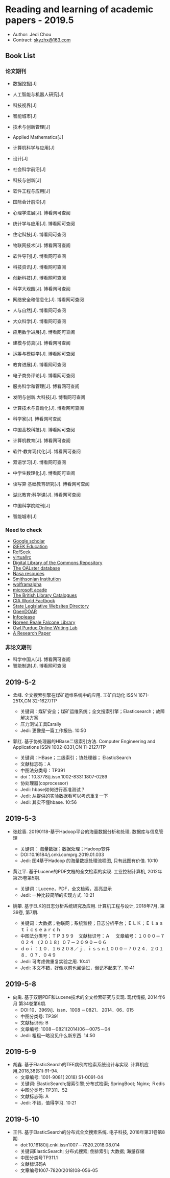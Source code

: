 # Reading and learning of academic papers - 2019.5

* Author: Jedi Chou
* Contract: skyzhx@163.com

## Book List

### 论文期刊

* 数据挖掘[J]
* 人工智能与机器人研究[J]
* 科技视界[J]
* 智能城市[J]
* 技术与创新管理[J]
* Applied Mathematics[J]
* 计算机科学与应用[J]
* 设计[J]
* 社会科学前沿[J]
* 科技与创新[J]
* 软件工程与应用[J]
* 国际会计前沿[J]

* 心理学进展[J]. 博看网可查阅
* 统计学与应用[J]. 博看网可查阅
* 住宅科技[J]. 博看网可查阅
* 物联网技术[J]. 博看网可查阅
* 软件导刊[J]. 博看网可查阅
* 科技资讯[J]. 博看网可查阅
* 创新科技[J]. 博看网可查阅
* 科学大观园[J]. 博看网可查阅
* 网络安全和信息化[J]. 博看网可查阅
* 人与自然[J]. 博看网可查阅
* 大众科学[J]. 博看网可查阅
* 应用数学进展[J]. 博看网可查阅
* 建模与仿真[J]. 博看网可查阅
* 运筹与模糊学[J]. 博看网可查阅
* 教育进展[J]. 博看网可查阅
* 电子商务评论[J]. 博看网可查阅
* 服务科学和管理[J]. 博看网可查阅
* 发明与创新.大科技[J]. 博看网可查阅
* 计算技术与自动化[J]. 博看网可查阅
* 科学家[J]. 博看网可查阅
* 中国高校科技[J]. 博看网可查阅
* 计算机教育[J]. 博看网可查阅
* 软件·教育现代化[J]. 博看网可查阅
* 双语学习[J]. 博看网可查阅
* 中学生数理化[J]. 博看网可查阅
* 读写算·基础教育研究[J]. 博看网可查阅
* 湖北教育:科学课[J]. 博看网可查阅
* 中国科学院院刊[J]
* 智能城市[J]

### Need to check

* [Google scholar](https://scholar.google.com/)
* [iSEEK Education](http://education.iseek.com/iseek/home.page)
* [RefSeek](https://www.refseek.com/)
* [virtuallrc](http://www.virtuallrc.com/)
* [Digital Library of the Commons Repository](http://dlc.dlib.indiana.edu/dlc/)
* [The OALster database](https://www.oclc.org/en/oaister.html)
* [Nasa resouces](https://www.nasa.gov/education/resources)
* [Smithsonian Institution](https://siris.si.edu/)
* [wolframalpha](https://www.wolframalpha.com/)
* [microsoft acade](https://academic.microsoft.com/)
* [The British Library Catalogues](https://ivypanda.com/blog/term-papers-online-99-sites-for-your-free-paper/)
* [CIA World Factbook](https://www.cia.gov/library/publications/the-world-factbook/index.html)
* [State Legislative Websites Directory](http://www.ncsl.org/aboutus/ncslservice/state-legislative-websites-directory.aspx)
* [OpenDOAR](http://v2.sherpa.ac.uk/opendoar/)
* [Infoplease](https://www.infoplease.com/)
* [Noreen Reale Falcone Library](http://resources.library.lemoyne.edu/library)
* [Owl Purdue Online Writing Lab](https://owl.purdue.edu/owl/research_and_citation/mla_style/mla_formatting_and_style_guide/mla_sample_paper.html)
* [A Research Paper](http://www.writing.ucsb.edu/faculty/dean/Upload-Wr50-W07-Online/SampleResearchPapers.pdf)

### 非论文期刊

* 科学中国人[J]. 博看网可查阅
* 智能制造[J]. 博看网可查阅

## 2019-5-2

* 孟峰. 全文搜索引擎在煤矿运维系统中的应用. 工矿自动化 ISSN 1671-251X,CN 32-1627/TP
  * 关键词：煤矿安全；煤矿运维系统；全文搜索引擎；Elasticsearch；故障解决方案
  * 压力测试工具Esrally
  * Jedi: 更像是一篇工作报告. 10:50

* 郭红. 基于协处理器的HBase二级索引方法. Computer Engineering and Applications ISSN 1002-8331,CN 11-2127/TP
  * 关键词：HBase；二级索引；协处理器； ElasticSearch
  * 文献标志码：A
  * 中图法分类号：TP391
  * doi：10.3778/j.issn.1002-8331.1807-0289
  * 协处理器(coprocessor)
  * Jedi: hbase如何进行基准测试？
  * Jedi: 从提供的实验数据看可以考虑重复一下
  * Jedi: 其实不懂hbase. 10:56

## 2019-5-3

* 张趁香. 20190118-基于Hadoop平台的海量数据分析和处理. 数据库与信息管理
  * 关键词： 海量数据；数据处理；Hadoop软件
  * DOI:10.16184/j.cnki.comprg.2019.01.033
  * Jedi: 图4基于Hadoop 的海量数据处理流程图, 只有此图有价值. 10:10

* 黄江平. 基于Lucene的PDF文档的全文检索的实现. 工业控制计算机, 2012年第25卷第5期.
  * 关键词：Lucene，PDF，全文检索，高亮显示
  * Jedi: 一种比较简陋的实现方式. 10:21  

* 姚攀. 基于ELK的日志分析系统研究及应用. 计算机工程与设计, 2018年7月, 第39卷, 第7期.
  * 关键词：大数据；物联网；系统监控；日志分析平台；ＥＬＫ；Ｅｌａｓｔｉｃｓｅａｒｃｈ
  * 中图法分类号：ＴＰ３９９　文献标识号：Ａ 　文章编号：１０００－７０２４ （２０１８）０７－２０９０－０６
  * ｄｏｉ：１０．１６２０８／ｊ．ｉｓｓｎ１０００－７０２４．２０１８．０７．０４９
  * Jedi: 可考虑做重复实验之用. 10:41
  * Jedi: 本文不错，好像以前也阅读过，但记不起来了. 10:41

## 2019-5-8

* 向禹. 基于双层PDF和Lucene技术的全文检索研究与实现. 现代情报, 2014年6月 第34卷第6期.
  * DOI:10．3969/j．issn．1008 －0821． 2014．06．015
  * 中图分类号: TP391
  * 文献标识码: B
  * 文章编号: 1008－0821(2014)06－0075－04
  * Jedi: 粗粗一略没见什么新东西. 14:50

## 2019-5-9

* 胡鑫. 基于ElasticSearch的TEE病例库检索系统设计与实现. 计算机应用,2018,38(S1):91-94.
  * 文章编号: 1001-9081( 2018) S1-0091-04
  * 关键词: ElasticSearch;搜索引擎;分布式检索; SpringBoot; Nginx; Ｒedis
  * 中图分类号: TP311．52
  * 文献标志码: A
  * Jedi: 不错，值得学习. 10:21

## 2019-5-10

* 王伟. 基于ElasticSearch的分布式全文搜索系统. 电子科技, 2018年第31卷第8期.
  * doi:10.16180/j.cnki.issn1007－7820.2018.08.014
  * 关键词ElasticSearch; 分布式搜索; 倒排索引; 大数据; 海量存储
  * 中图分类号TP311.1
  * 文献标识码A
  * 文章编号1007-7820(2018)08-056-05
